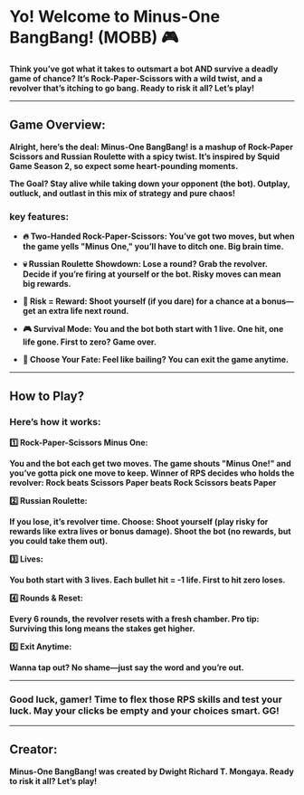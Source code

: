 # Yo! Welcome to <b>Minus-One BangBang! (MOBB) 🎮 

Think you’ve got what it takes to outsmart a bot AND survive a deadly game of chance? It’s Rock-Paper-Scissors with a wild twist, and a revolver that’s itching to go bang. Ready to risk it all? Let’s play! 

--- 

## Game Overview:
Alright, here’s the deal: **Minus-One BangBang!** is a mashup of Rock-Paper Scissors and Russian Roulette with a spicy twist. It’s inspired by Squid Game Season 2, so expect some heart-pounding moments.</p>

The Goal? Stay alive while taking down your opponent (the bot). Outplay, outluck, and outlast in this mix of strategy and pure chaos!</p>

### key features:
 - 🔥 Two-Handed Rock-Paper-Scissors: You’ve got two moves, but when the game yells "Minus One," you’ll have to ditch one. Big brain time.

 - 💀 Russian Roulette Showdown: Lose a round? Grab the revolver. Decide if you’re firing at yourself or the bot. Risky moves can mean big rewards.

 - 🎁 Risk = Reward: Shoot yourself (if you dare) for a chance at a bonus—get an extra life next round.

 - 🎮 Survival Mode: You and the bot both start with 1 live. One hit, one life gone. First to zero? Game over.

 - 🛑 Choose Your Fate: Feel like bailing? You can exit the game anytime.

---

## How to Play?
### Here’s how it works:

1️⃣ Rock-Paper-Scissors Minus One:

You and the bot each get two moves.
The game shouts "Minus One!" and you’ve gotta pick one move to keep.
Winner of RPS decides who holds the revolver:
Rock beats Scissors
Paper beats Rock
Scissors beats Paper

2️⃣ Russian Roulette:

If you lose, it’s revolver time.
Choose:
Shoot yourself (play risky for rewards like extra lives or bonus damage).
Shoot the bot (no rewards, but you could take them out).

3️⃣ Lives:

You both start with 3 lives. Each bullet hit = -1 life.
First to hit zero loses.

4️⃣ Rounds & Reset:

Every 6 rounds, the revolver resets with a fresh chamber.
Pro tip: Surviving this long means the stakes get higher.

5️⃣ Exit Anytime:

Wanna tap out? No shame—just say the word and you’re out.

---

### Good luck, gamer! Time to flex those RPS skills and test your luck. May your clicks be empty and your choices smart. GG!

---

## Creator:
Minus-One BangBang! was created by Dwight Richard T. Mongaya. Ready to risk it all? Let’s play!












